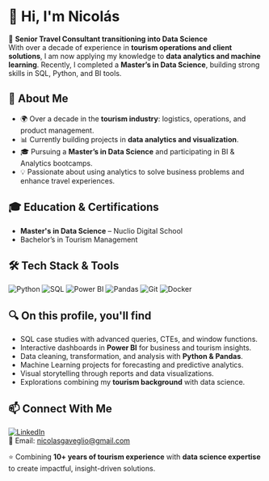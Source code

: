 # 👋 Hi, I'm Nicolás  

🚀 **Senior Travel Consultant transitioning into Data Science**  
With over a decade of experience in **tourism operations and client solutions**, I am now applying my knowledge to **data analytics and machine learning**. Recently, I completed a **Master’s in Data Science**, building strong skills in SQL, Python, and BI tools. 


## 🔎 About Me  
- 🌍 Over a decade in the **tourism industry**: logistics, operations, and product management.  
- 📊 Currently building projects in **data analytics and visualization**.  
- 🎓 Pursuing a **Master’s in Data Science** and participating in BI & Analytics bootcamps.  
- 💡 Passionate about using analytics to solve business problems and enhance travel experiences.



## 🎓 Education & Certifications  
- **Master's in Data Science** – Nuclio Digital School    
- Bachelor’s in Tourism Management


## 🛠️ Tech Stack & Tools  
![Python](https://img.shields.io/badge/Python-3776AB?style=for-the-badge&logo=python&logoColor=white)  ![SQL](https://img.shields.io/badge/SQL-336791?style=for-the-badge&logo=postgresql&logoColor=white) ![Power BI](https://img.shields.io/badge/Power%20BI-F2C811?style=for-the-badge&logo=powerbi&logoColor=black)  ![Pandas](https://img.shields.io/badge/Pandas-150458?style=for-the-badge&logo=pandas&logoColor=white)  ![Git](https://img.shields.io/badge/Git-F05032?style=for-the-badge&logo=git&logoColor=white)  ![Docker](https://img.shields.io/badge/Docker-2496ED?style=for-the-badge&logo=docker&logoColor=white)



## 🔍 On this profile, you'll find  

- SQL case studies with advanced queries, CTEs, and window functions.  
- Interactive dashboards in **Power BI** for business and tourism insights.  
- Data cleaning, transformation, and analysis with **Python & Pandas**.  
- Machine Learning projects for forecasting and predictive analytics.  
- Visual storytelling through reports and data visualizations.  
- Explorations combining my **tourism background** with data science. 


## 📫 Connect With Me  
[![LinkedIn](https://img.shields.io/badge/LinkedIn-0A66C2?style=for-the-badge&logo=linkedin&logoColor=white)](https://www.linkedin.com/in/nicolasgaveglio)  
📧 Email: nicolasgaveglio@gmail.com 

⭐ Combining **10+ years of tourism experience** with **data science expertise** to create impactful, insight-driven solutions.
